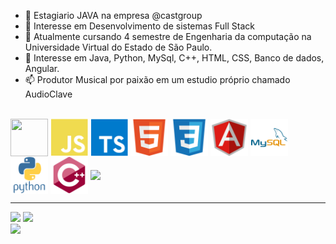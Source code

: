 - 👋 Estagiario JAVA na empresa @castgroup
- 👀 Interesse em Desenvolvimento de sistemas Full Stack
- 🌱 Atualmente cursando 4 semestre de Engenharia da computação na Universidade Virtual do Estado de São Paulo.
- 💞️ Interesse em Java, Python, MySql, C++, HTML, CSS, Banco de dados, Angular.
- 📫 Produtor Musical por paixão em um estudio próprio chamado AudioClave
<div style="display: inline_block"><br>
  <img align="center" height="60" width="60" src="https://cdn.jsdelivr.net/gh/devicons/devicon/icons/java/java-original.svg" />
  <img align="center" height="60" width="60" src="https://raw.githubusercontent.com/devicons/devicon/master/icons/javascript/javascript-plain.svg">
  <img align="center" height="60" width="60" src="https://raw.githubusercontent.com/devicons/devicon/master/icons/typescript/typescript-plain.svg">
  <img align="center" height="60" width="60" src="https://raw.githubusercontent.com/devicons/devicon/master/icons/html5/html5-original.svg">
  <img align="center" height="60" width="60" src="https://raw.githubusercontent.com/devicons/devicon/master/icons/css3/css3-original.svg">
  <img align="center" height="60" width="60" src="https://github.com/devicons/devicon/blob/master/icons/angularjs/angularjs-original.svg">
  <img align="center" height="60" width="60" src="https://github.com/devicons/devicon/blob/master/icons/mysql/mysql-original-wordmark.svg">
  <img align="center" height="60" width="60" src="https://github.com/devicons/devicon/blob/master/icons/python/python-original-wordmark.svg">
  <img align="center" height="60" width="60" src="https://github.com/devicons/devicon/blob/master/icons/cplusplus/cplusplus-original.svg">
  <img align="center"  width="180" src="https://giffiles.alphacoders.com/209/209661.gif">
</div>
<hr>
 <div style = "marging: auto;"> 
    <a href="https://www.linkedin.com/in/tonnyjames/" target="_blank"><img src="https://img.shields.io/badge/-LinkedIn-%230077B5?style=for-the-badge&logo=linkedin&logoColor=white"     target="_blank"></a>
    <a href = "mailto:tonny.jreis@outlook.com"><img src="https://img.shields.io/static/v1?label=<LABEL>&message=<MESSAGE>&color=<COLOR>" target="_blank"></a>
 </div>
 <div>
  <img width="830" src="https://github-readme-stats.vercel.app/api/top-langs/?username=TonnyJames&layout=compact&langs_count=7&theme=dracula"/>
</div>
